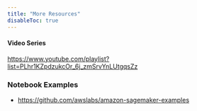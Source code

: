 ```yaml
---
title: "More Resources"
disableToc: true
---
```


#### Video Series
https://www.youtube.com/playlist?list=PLhr1KZpdzukcOr_6j_zmSrvYnLUtgqsZz 

### Notebook Examples
- https://github.com/awslabs/amazon-sagemaker-examples 


